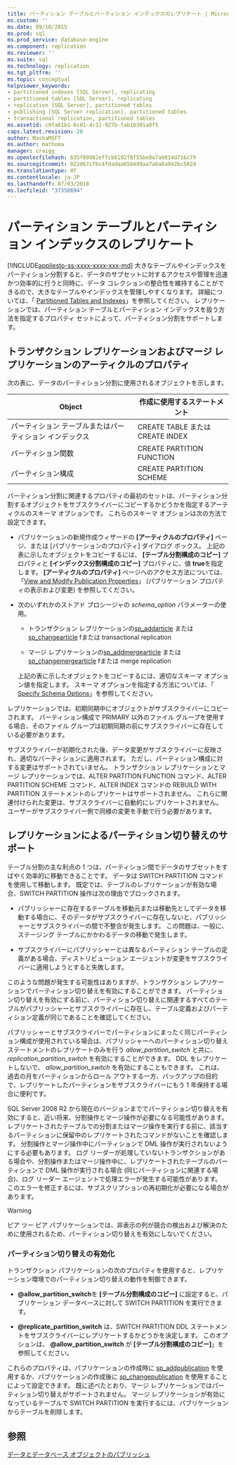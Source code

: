 ```yaml
---
title: パーティション テーブルとパーティション インデックスのレプリケート | Microsoft Docs
ms.custom: ''
ms.date: 09/10/2015
ms.prod: sql
ms.prod_service: database-engine
ms.component: replication
ms.reviewer: ''
ms.suite: sql
ms.technology: replication
ms.tgt_pltfrm: ''
ms.topic: conceptual
helpviewer_keywords:
- partitioned indexes [SQL Server], replicating
- partitioned tables [SQL Server], replicating
- replication [SQL Server], partitioned tables
- publishing [SQL Server replication], partitioned tables
- transactional replication, partitioned tables
ms.assetid: c9fa81b1-6c81-4c11-927b-fab16301a8f5
caps.latest.revision: 20
author: MashaMSFT
ms.author: mathoma
manager: craigg
ms.openlocfilehash: b35f80982effcb6102f8f55be8a7a9814d716c79
ms.sourcegitcommit: 022d67cfbc4fdadaa65b499aa7a6a8a942bc502d
ms.translationtype: HT
ms.contentlocale: ja-JP
ms.lasthandoff: 07/03/2018
ms.locfileid: "37358694"
---
```

# <a name="replicate-partitioned-tables-and-indexes"></a>パーティション テーブルとパーティション インデックスのレプリケート
[!INCLUDE[appliesto-ss-xxxx-xxxx-xxx-md](../../../includes/appliesto-ss-xxxx-xxxx-xxx-md.md)]
  大きなテーブルやインデックスをパーティション分割すると、データのサブセットに対するアクセスや管理を迅速かつ効率的に行うと同時に、データ コレクションの整合性を維持することができるので、大きなテーブルやインデックスを管理しやすくなります。 詳細については、「 [Partitioned Tables and Indexes](../../../relational-databases/partitions/partitioned-tables-and-indexes.md)」を参照してください。 レプリケーションでは、パーティション テーブルとパーティション インデックスを扱う方法を指定するプロパティ セットによって、パーティション分割をサポートします。  
  
## <a name="article-properties-for-transactional-and-merge-replication"></a>トランザクション レプリケーションおよびマージ レプリケーションのアーティクルのプロパティ  
 次の表に、データのパーティション分割に使用されるオブジェクトを示します。  
  
|Object|作成に使用するステートメント|  
|------------|----------------------|  
|パーティション テーブルまたはパーティション インデックス|CREATE TABLE または CREATE INDEX|  
|パーティション関数|CREATE PARTITION FUNCTION|  
|パーティション構成|CREATE PARTITION SCHEME|  
  
 パーティション分割に関連するプロパティの最初のセットは、パーティション分割するオブジェクトをサブスクライバーにコピーするかどうかを指定するアーティクルのスキーマ オプションです。 これらのスキーマ オプションは次の方法で設定できます。  
  
-   パブリケーションの新規作成ウィザードの **[アーティクルのプロパティ]** ページ、または [パブリケーションのプロパティ] ダイアログ ボックス。 上記の表に示したオブジェクトをコピーするには、 **[テーブル分割構成のコピー]** プロパティと **[インデックス分割構成のコピー]** プロパティに、値 **true**を指定します。 **[アーティクルのプロパティ]** ページへのアクセス方法については、「[View and Modify Publication Properties](../../../relational-databases/replication/publish/view-and-modify-publication-properties.md)」 (パブリケーション プロパティの表示および変更) を参照してください。  
  
-   次のいずれかのストアド プロシージャの *schema_option* パラメーターの使用。  
  
    -   トランザクション レプリケーションの[sp_addarticle](../../../relational-databases/system-stored-procedures/sp-addarticle-transact-sql.md) または [sp_changearticle](../../../relational-databases/system-stored-procedures/sp-changearticle-transact-sql.md) fまたは transactional replication  
  
    -   マージ レプリケーションの[sp_addmergearticle](../../../relational-databases/system-stored-procedures/sp-addmergearticle-transact-sql.md) または [sp_changemergearticle](../../../relational-databases/system-stored-procedures/sp-changemergearticle-transact-sql.md) fまたは merge replication  
  
     上記の表に示したオブジェクトをコピーするには、適切なスキーマ オプション値を指定します。 スキーマ オプションを指定する方法については、「 [Specify Schema Options](../../../relational-databases/replication/publish/specify-schema-options.md)」を参照してください。  
  
 レプリケーションでは、初期同期中にオブジェクトがサブスクライバーにコピーされます。 パーティション構成で PRIMARY 以外のファイル グループを使用する場合、そのファイル グループは初期同期の前にサブスクライバーに存在している必要があります。  
  
 サブスクライバーが初期化された後、データ変更がサブスクライバーに反映され、適切なパーティションに適用されます。 ただし、パーティション構成に対する変更はサポートされていません。 トランザクション レプリケーションとマージ レプリケーションでは、ALTER PARTITION FUNCTION コマンド、ALTER PARTITION SCHEME コマンド、ALTER INDEX コマンドの REBUILD WITH PARTITION ステートメントのレプリケートはサポートされません。 これらに関連付けられた変更は、サブスクライバーに自動的にレプリケートされません。 ユーザーがサブスクライバー側で同様の変更を手動で行う必要があります。  
  
## <a name="replication-support-for-partition-switching"></a>レプリケーションによるパーティション切り替えのサポート  
 テーブル分割の主な利点の 1 つは、パーティション間でデータのサブセットをすばやく効率的に移動できることです。 データは SWITCH PARTITION コマンドを使用して移動します。 既定では、テーブルのレプリケーションが有効な場合、SWITCH PARTITION 操作は次の理由でブロックされます。  
  
-   パブリッシャーに存在するテーブルを移動元または移動先としてデータを移動する場合に、そのデータがサブスクライバーに存在しないと、パブリッシャーとサブスクライバーの間で不整合が発生します。 この問題は、一般に、ステージング テーブルにかかわるデータの移動で発生します。  
  
-   サブスクライバーにパブリッシャーとは異なるパーティション テーブルの定義がある場合、ディストリビューション エージェントが変更をサブスクライバーに適用しようとすると失敗します。  
  
 このような問題が発生する可能性はありますが、トランザクション レプリケーションでパーティション切り替えを有効にすることができます。 パーティション切り替えを有効にする前に、パーティション切り替えに関連するすべてのテーブルがパブリッシャーとサブスクライバーに存在し、テーブル定義およびパーティション定義が同じであることを確認してください。  
  
 パブリッシャーとサブスクライバーでパーティションにまったく同じパーティション構成が使用されている場合は、パブリッシャーへのパーティション切り替えステートメントのレプリケートのみを行う *allow_partition_switch* と共に、 *replication_partition_switch* を有効にすることができます。 DDL をレプリケートしないで、 *allow_partition_switch* を有効にすることもできます。 これは、過去の月をパーティションからロール アウトする一方、バックアップの目的で、レプリケートしたパーティションをサブスクライバーにもう 1 年保持する場合に便利です。  
  
 SQL Server 2008 R2 から現在のバージョンまででパーティション切り替えを有効にすると、近い将来、分割操作とマージ操作が必要になる可能性があります。 レプリケートされたテーブルでの分割またはマージ操作を実行する前に、該当するパーティションに保留中のレプリケートされたコマンドがないことを確認します。 分割操作とマージ操作中にパーティションで DML 操作が実行されないようにする必要もあります。 ログ リーダーが処理していないトランザクションがある場合や、分割操作またはマージ操作中に、レプリケートされたテーブルのパーティションで DML 操作が実行される場合 (同じパーティションに関連する場合)、ログ リーダー エージェントで処理エラーが発生する可能性があります。 このエラーを修正するには、サブスクリプションの再初期化が必要になる場合があります。  
  
> [!WARNING]  
>  ピア ツー ピア パブリケーションでは、非表示の列が競合の検出および解決のために使用されるため、パーティション切り替えを有効にしないでください。  
  
### <a name="enabling-partition-switching"></a>パーティション切り替えの有効化  
 トランザクション パブリケーションの次のプロパティを使用すると、レプリケーション環境でのパーティション切り替えの動作を制御できます。  
  
-   **@allow_partition_switch**を **[テーブル分割構成のコピー]** に設定すると、パブリケーション データベースに対して SWITCH PARTITION を実行できます。  
  
-   **@replicate_partition_switch** は、SWITCH PARTITION DDL ステートメントをサブスクライバーにレプリケートするかどうかを決定します。 このオプションは、 **@allow_partition_switch** が **[テーブル分割構成のコピー]**」を参照してください。  
  
 これらのプロパティは、パブリケーションの作成時に [sp_addpublication](../../../relational-databases/system-stored-procedures/sp-addpublication-transact-sql.md) を使用するか、パブリケーションの作成後に [sp_changepublication](../../../relational-databases/system-stored-procedures/sp-changepublication-transact-sql.md) を使用することによって設定できます。 既に述べたとおり、マージ レプリケーションではパーティション切り替えがサポートされません。 マージ レプリケーションが有効になっているテーブルで SWITCH PARTITION を実行するには、パブリケーションからテーブルを削除します。  
  
## <a name="see-also"></a>参照  
 [データとデータベース オブジェクトのパブリッシュ](../../../relational-databases/replication/publish/publish-data-and-database-objects.md)  
  
  
